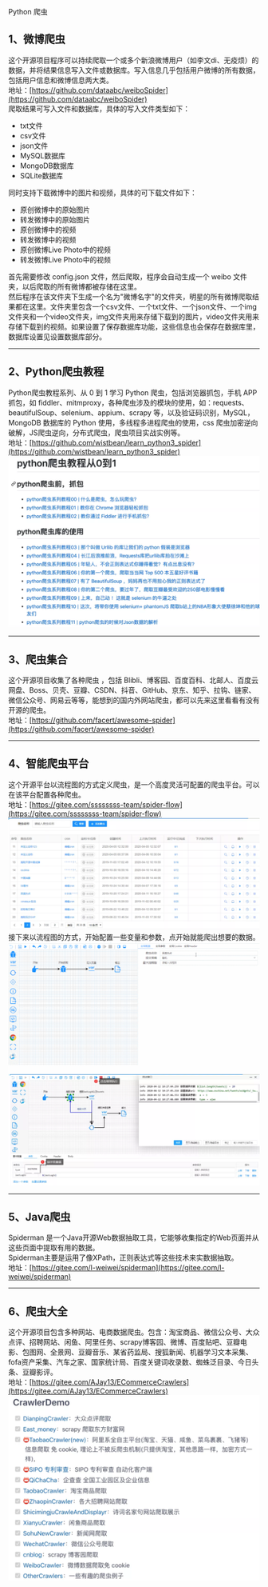 Python 爬虫
<a name="EmzCf"></a>
## 1、微博爬虫
这个开源项目程序可以持续爬取一个或多个新浪微博用户（如李文di、无疫烦）的数据，并将结果信息写入文件或数据库。写入信息几乎包括用户微博的所有数据，包括用户信息和微博信息两大类。<br />地址：[https://github.com/dataabc/weiboSpider](https://github.com/dataabc/weiboSpider)<br />爬取结果可写入文件和数据库，具体的写入文件类型如下：

- txt文件
- csv文件
- json文件
- MySQL数据库
- MongoDB数据库
- SQLite数据库



同时支持下载微博中的图片和视频，具体的可下载文件如下：

- 原创微博中的原始图片
- 转发微博中的原始图片
- 原创微博中的视频
- 转发微博中的视频
- 原创微博Live Photo中的视频
- 转发微博Live Photo中的视频

首先需要修改 config.json 文件，然后爬取，程序会自动生成一个 weibo 文件夹，以后爬取的所有微博都被存储在这里。<br />然后程序在该文件夹下生成一个名为"微博名字"的文件夹，明星的所有微博爬取结果都在这里。文件夹里包含一个csv文件、一个txt文件、一个json文件、一个img文件夹和一个video文件夹，img文件夹用来存储下载到的图片，video文件夹用来存储下载到的视频。如果设置了保存数据库功能，这些信息也会保存在数据库里，数据库设置见设置数据库部分。   

---

<a name="uJ3op"></a>
## 2、Python爬虫教程
Python爬虫教程系列、从 0 到 1 学习 Python 爬虫，包括浏览器抓包，手机 APP 抓包，如 fiddler、mitmproxy，各种爬虫涉及的模块的使用，如：requests、beautifulSoup、selenium、appium、scrapy 等，以及验证码识别，MySQL，MongoDB 数据库的 Python 使用，多线程多进程爬虫的使用，css 爬虫加密逆向破解，JS爬虫逆向，分布式爬虫，爬虫项目实战实例等。<br />地址：[https://github.com/wistbean/learn_python3_spider](https://github.com/wistbean/learn_python3_spider)<br />![](./img/1634913940064-1db92a34-1e77-4e79-84a6-9d4c89791e34.webp)

---

<a name="mtu6K"></a>
## 3、爬虫集合
这个开源项目收集了各种爬虫 ，包括 Blibli、博客园、百度百科、北邮人、百度云网盘、Boss、贝壳、豆瓣、CSDN、抖音、GitHub、京东、知乎、拉钩、链家、微信公众号、网易云等等，能想到的国内外网站爬虫，都可以先来这里看看有没有开源的爬虫。<br />地址：[https://github.com/facert/awesome-spider](https://github.com/facert/awesome-spider)

---

<a name="BP9uc"></a>
## 4、智能爬虫平台
这个开源平台以流程图的方式定义爬虫，是一个高度灵活可配置的爬虫平台。可以在该平台配置各种爬虫。<br />地址：[https://gitee.com/ssssssss-team/spider-flow](https://gitee.com/ssssssss-team/spider-flow)<br />![](./img/1634913939971-81f75d16-b7f5-4375-85ac-727923b620b1.webp)<br />接下来以流程图的方式，开始配置一些变量和参数，点开始就能爬出想要的数据。<br />![](./img/1634913939984-343b2bcb-fb08-426e-a1f9-2a91a5ddb772.gif)<br />![](./img/1634913940076-0e6fe080-5d94-4dd0-99de-9df575be857f.webp)

---

<a name="HcBuQ"></a>
## 5、Java爬虫
Spiderman 是一个Java开源Web数据抽取工具，它能够收集指定的Web页面并从这些页面中提取有用的数据。<br />Spiderman主要是运用了像XPath，正则表达式等这些技术来实数据抽取。<br />地址：[https://gitee.com/l-weiwei/spiderman](https://gitee.com/l-weiwei/spiderman)

---

<a name="uefp1"></a>
## 6、爬虫大全
这个开源项目包含多种网站、电商数据爬虫。包含：淘宝商品、微信公众号、大众点评、招聘网站、闲鱼、阿里任务、scrapy博客园、微博、百度贴吧、豆瓣电影、包图网、全景网、豆瓣音乐、某省药监局、搜狐新闻、机器学习文本采集、fofa资产采集、汽车之家、国家统计局、百度关键词收录数、蜘蛛泛目录、今日头条、豆瓣影评️️️。<br />地址：[https://gitee.com/AJay13/ECommerceCrawlers](https://gitee.com/AJay13/ECommerceCrawlers)<br />![](./img/1634913939996-7e91c67b-c8ef-4328-a229-8c02f0187bc5.webp)
